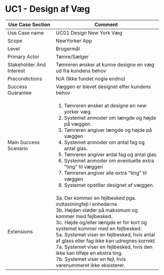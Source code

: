 # UC1 - Design af Væg


|  Use Case Section | Comment | 
| ------------------- | ------------ | 
| Use Case name | UC01 Design New York Væg | 
| Scope| NewYorker App | 
| Level | Brugermål | 
| Primary Actor | Tømre/Sælger | 
| Stakeholder And Interest |	Tømreren ønsker at kunne designe en væg ud fra kundens behov| 
| Precondictions | N/A (Ikke fundet nogle endnu) | 
| Success Guarantee | Væggen er blevet designet efter kundens behov | 
| Main Success Scenario  | <ol><li>Tømreren ønsker at designe en new yorker væg.</li><li>Systemet anmoder om længde og højde på væggen.</li><li>Tømreren angiver længde og højde på væggen</li><li>Systemet anmoder om antal fag og antal glas.</li><li>Tømreren angiver antal fag og antal glas</li><li>Systemet anmoder om eventuelle extra "ting" til væggen</li><li>Tømreren angiver alle extra "ting" til væggen</li><li>Systemet opstiller designet af væggen.</li></ol>
| Extensions| 3a. Der kommer en fejlbesked pga. indtastningfejl i enhederne. <br> 3b. Højden støder på maksimum og kommer med fejlbesked. <br> 3c. Højde og/eller længde er for kort og systemet kommer med en fejlbesked. <br> 5a. Systemet viser en fejlbesked, hvis antal af glass eller fag ikke kan udregnes korrekt. <br> 7a. Systemet viser en fejlbesked, hvis den ikke kan tilføje en ekstra ting. <br> 7b. Systemet viser en fejl, hvis varenummeret ikke eksisterer. |
